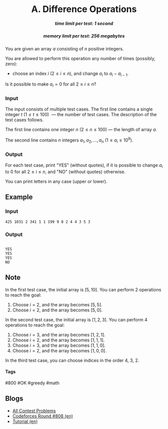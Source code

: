 <h1 style='text-align: center;'> A. Difference Operations</h1>

<h5 style='text-align: center;'>time limit per test: 1 second</h5>
<h5 style='text-align: center;'>memory limit per test: 256 megabytes</h5>

You are given an array $a$ consisting of $n$ positive integers.

You are allowed to perform this operation any number of times (possibly, zero): 

* choose an index $i$ ($2 \le i \le n$), and change $a_i$ to $a_i - a_{i-1}$.

Is it possible to make $a_i=0$ for all $2\le i\le n$?

### Input

The input consists of multiple test cases. The first line contains a single integer $t$ ($1\le t\le 100$)  — the number of test cases. The description of the test cases follows.

The first line contains one integer $n$ ($2 \le n \le 100$) — the length of array $a$.

The second line contains $n$ integers $a_1,a_2,\ldots,a_n$ ($1 \le a_i \le 10^9$).

### Output

For each test case, print "YES" (without quotes), if it is possible to change $a_i$ to $0$ for all $2 \le i \le n$, and "NO" (without quotes) otherwise.

You can print letters in any case (upper or lower).

## Example

### Input


```text
425 1031 2 341 1 1 199 9 8 2 4 4 3 5 3
```
### Output

```text

YES
YES
YES
NO

```
## Note

In the first test case, the initial array is $[5,10]$. You can perform $2$ operations to reach the goal:

1. Choose $i=2$, and the array becomes $[5,5]$.
2. Choose $i=2$, and the array becomes $[5,0]$.

In the second test case, the initial array is $[1,2,3]$. You can perform $4$ operations to reach the goal: 

1. Choose $i=3$, and the array becomes $[1,2,1]$.
2. Choose $i=2$, and the array becomes $[1,1,1]$.
3. Choose $i=3$, and the array becomes $[1,1,0]$.
4. Choose $i=2$, and the array becomes $[1,0,0]$.

In the third test case, you can choose indices in the order $4$, $3$, $2$.



#### Tags 

#800 #OK #greedy #math 

## Blogs
- [All Contest Problems](../Codeforces_Round_808_(Div._2).md)
- [Codeforces Round #808 (en)](../blogs/Codeforces_Round_808_(en).md)
- [Tutorial (en)](../blogs/Tutorial_(en).md)
